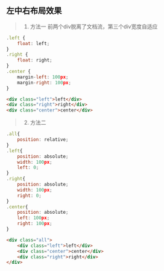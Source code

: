 ## 左中右布局效果
>1. 方法一
> 前两个div脱离了文档流，第三个div宽度自适应
````javascript
.left {
    float: left;
}
.right {
    float: right;
}
.center {
    margin-left: 100px;
    margin-right: 100px;
}
````
````html
<div class="left">left</div>
<div class="right">right</div>
<div class="center">center</div>
````

>2. 方法二
````javascript
.all{
    position: relative;
}
.left{
    position: absolute;
    width: 100px;
    left: 0;
}
.right{
    position: absolute;
    width: 100px;
    right: 0;
}
.center{
    position: absolute;
    left: 100px;
    right: 100px;
}
````
````html
<div class="all">
    <div class="left">left</div>
    <div class="center">center</div>
    <div class="right">right</div>
</div>
````